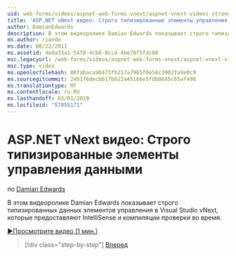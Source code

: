 ```yaml
---
uid: web-forms/videos/aspnet-web-forms-vnext/aspnet-vnext-videos-strongly-typed-data-controls
title: 'ASP.NET vNext видео: Строго типизированные элементы управления данными | Документация Майкрософт'
author: DamianEdwards
description: В этом видеоролике Damian Edwards показывает строго типизированных данных элементов управления в Visual Studio vNext, которые предоставляют IntelliSense и компиляции проверки во время.
ms.author: riande
ms.date: 08/22/2011
ms.assetid: 4eda33a1-54f8-4cb6-8cc4-4be78f5fdc00
msc.legacyurl: /web-forms/videos/aspnet-web-forms-vnext/aspnet-vnext-videos-strongly-typed-data-controls
msc.type: video
ms.openlocfilehash: 88fabaca90473fb217a7965f0e58c3902fa9e0c9
ms.sourcegitcommit: 24b1f6decbb17bb22a45166e5fdb0845c65af498
ms.translationtype: MT
ms.contentlocale: ru-RU
ms.lasthandoff: 03/01/2019
ms.locfileid: "57055171"
---
```

<a name="aspnet-vnext-videos-strongly-typed-data-controls"></a>ASP.NET vNext видео: Строго типизированные элементы управления данными
====================
по [Damian Edwards](https://github.com/DamianEdwards)

В этом видеоролике Damian Edwards показывает строго типизированных данных элементов управления в Visual Studio vNext, которые предоставляют IntelliSense и компиляции проверки во время.

[&#9654;Просмотрите видео (1 мин.)](https://channel9.msdn.com/Blogs/ASP-NET-Site-Videos/aspnet-vnext-videos-strongly-typed-data-controls)

> [!div class="step-by-step"]
> [Вперед](aspnet-vnext-videos-model-binding-part-1-selecting-data.md)

